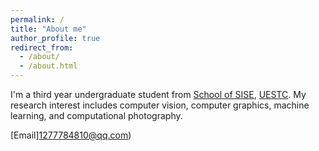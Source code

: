 ```yaml
---
permalink: /
title: "About me"
author_profile: true
redirect_from: 
  - /about/
  - /about.html
---
```


I'm a third year undergraduate student from [School of SISE](https://sise.uestc.edu.cn/), [UESTC](https://www.uestc.edu.cn/). My research interest includes computer vision, computer graphics, machine learning, and computational photography.


[Email]1277784810@qq.com) 
